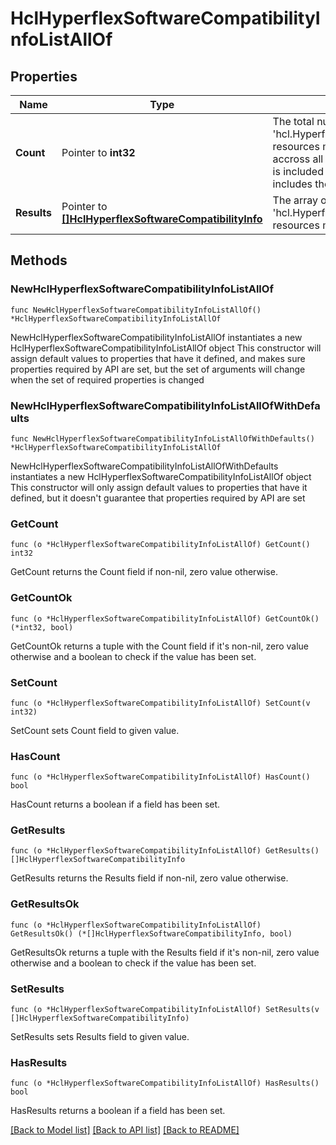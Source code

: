 # HclHyperflexSoftwareCompatibilityInfoListAllOf

## Properties

Name | Type | Description | Notes
------------ | ------------- | ------------- | -------------
**Count** | Pointer to **int32** | The total number of &#39;hcl.HyperflexSoftwareCompatibilityInfo&#39; resources matching the request, accross all pages. The &#39;Count&#39; attribute is included when the HTTP GET request includes the &#39;$inlinecount&#39; parameter. | [optional] 
**Results** | Pointer to [**[]HclHyperflexSoftwareCompatibilityInfo**](hcl.HyperflexSoftwareCompatibilityInfo.md) | The array of &#39;hcl.HyperflexSoftwareCompatibilityInfo&#39; resources matching the request. | [optional] 

## Methods

### NewHclHyperflexSoftwareCompatibilityInfoListAllOf

`func NewHclHyperflexSoftwareCompatibilityInfoListAllOf() *HclHyperflexSoftwareCompatibilityInfoListAllOf`

NewHclHyperflexSoftwareCompatibilityInfoListAllOf instantiates a new HclHyperflexSoftwareCompatibilityInfoListAllOf object
This constructor will assign default values to properties that have it defined,
and makes sure properties required by API are set, but the set of arguments
will change when the set of required properties is changed

### NewHclHyperflexSoftwareCompatibilityInfoListAllOfWithDefaults

`func NewHclHyperflexSoftwareCompatibilityInfoListAllOfWithDefaults() *HclHyperflexSoftwareCompatibilityInfoListAllOf`

NewHclHyperflexSoftwareCompatibilityInfoListAllOfWithDefaults instantiates a new HclHyperflexSoftwareCompatibilityInfoListAllOf object
This constructor will only assign default values to properties that have it defined,
but it doesn't guarantee that properties required by API are set

### GetCount

`func (o *HclHyperflexSoftwareCompatibilityInfoListAllOf) GetCount() int32`

GetCount returns the Count field if non-nil, zero value otherwise.

### GetCountOk

`func (o *HclHyperflexSoftwareCompatibilityInfoListAllOf) GetCountOk() (*int32, bool)`

GetCountOk returns a tuple with the Count field if it's non-nil, zero value otherwise
and a boolean to check if the value has been set.

### SetCount

`func (o *HclHyperflexSoftwareCompatibilityInfoListAllOf) SetCount(v int32)`

SetCount sets Count field to given value.

### HasCount

`func (o *HclHyperflexSoftwareCompatibilityInfoListAllOf) HasCount() bool`

HasCount returns a boolean if a field has been set.

### GetResults

`func (o *HclHyperflexSoftwareCompatibilityInfoListAllOf) GetResults() []HclHyperflexSoftwareCompatibilityInfo`

GetResults returns the Results field if non-nil, zero value otherwise.

### GetResultsOk

`func (o *HclHyperflexSoftwareCompatibilityInfoListAllOf) GetResultsOk() (*[]HclHyperflexSoftwareCompatibilityInfo, bool)`

GetResultsOk returns a tuple with the Results field if it's non-nil, zero value otherwise
and a boolean to check if the value has been set.

### SetResults

`func (o *HclHyperflexSoftwareCompatibilityInfoListAllOf) SetResults(v []HclHyperflexSoftwareCompatibilityInfo)`

SetResults sets Results field to given value.

### HasResults

`func (o *HclHyperflexSoftwareCompatibilityInfoListAllOf) HasResults() bool`

HasResults returns a boolean if a field has been set.


[[Back to Model list]](../README.md#documentation-for-models) [[Back to API list]](../README.md#documentation-for-api-endpoints) [[Back to README]](../README.md)


